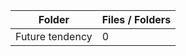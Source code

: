 | Folder          |   Files / Folders |
|-----------------|-------------------|
| Future tendency |                 0 |
